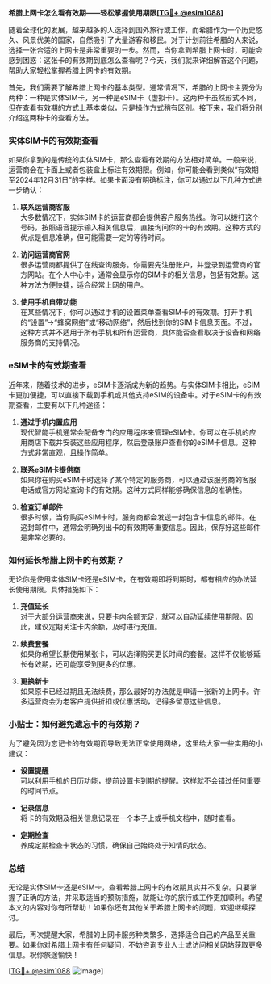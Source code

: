 **希腊上网卡怎么看有效期——轻松掌握使用期限[[TG💪+ @esim1088](https://t.me/s/esim1088)]**

随着全球化的发展，越来越多的人选择到国外旅行或工作，而希腊作为一个历史悠久、风景优美的国家，自然吸引了大量游客和移民。对于计划前往希腊的人来说，选择一张合适的上网卡是非常重要的一步。然而，当你拿到希腊上网卡时，可能会感到困惑：这张卡的有效期到底怎么查看呢？今天，我们就来详细解答这个问题，帮助大家轻松掌握希腊上网卡的有效期。

首先，我们需要了解希腊上网卡的基本类型。通常情况下，希腊的上网卡主要分为两种：一种是实体SIM卡，另一种是eSIM卡（虚拟卡）。这两种卡虽然形式不同，但在查看有效期的方式上基本类似，只是操作方式稍有区别。接下来，我们将分别介绍这两种卡的查看方法。

### 实体SIM卡的有效期查看

如果你拿到的是传统的实体SIM卡，那么查看有效期的方法相对简单。一般来说，运营商会在卡面上或者包装盒上标注有效期限。例如，你可能会看到类似“有效期至2024年12月31日”的字样。如果卡面没有明确标注，你可以通过以下几种方式进一步确认：

1. **联系运营商客服**  
   大多数情况下，实体SIM卡的运营商都会提供客户服务热线。你可以拨打这个号码，按照语音提示输入相关信息后，直接询问你的卡的有效期。这种方式的优点是信息准确，但可能需要一定的等待时间。

2. **访问运营商官网**  
   很多运营商都提供了在线查询服务。你需要先注册账户，并登录到运营商的官方网站。在个人中心中，通常会显示你的SIM卡的相关信息，包括有效期。这种方法方便快捷，适合经常上网的用户。

3. **使用手机自带功能**  
   在某些情况下，你可以通过手机的设置菜单查看SIM卡的有效期。打开手机的“设置”→“蜂窝网络”或“移动网络”，然后找到你的SIM卡信息页面。不过，这种方式并不适用于所有手机和所有运营商，具体能否查看取决于设备和网络服务商的支持情况。

### eSIM卡的有效期查看

近年来，随着技术的进步，eSIM卡逐渐成为新的趋势。与实体SIM卡相比，eSIM卡更加便捷，可以直接下载到手机或其他支持eSIM的设备中。对于eSIM卡的有效期查看，主要有以下几种途径：

1. **通过手机内置应用**  
   现代智能手机通常会配备专门的应用程序来管理eSIM卡。你可以在手机的应用商店下载并安装这些应用程序，然后登录账户查看你的eSIM卡信息。这种方式非常直观，且操作简单。

2. **联系eSIM卡提供商**  
   如果你在购买eSIM卡时选择了某个特定的服务商，可以通过该服务商的客服电话或官方网站查询卡的有效期。这种方式同样能够确保信息的准确性。

3. **检查订单邮件**  
   很多时候，当你购买eSIM卡时，服务商都会发送一封包含卡信息的邮件。在这封邮件中，通常会明确列出卡的有效期等重要信息。因此，保存好这些邮件是非常必要的。

### 如何延长希腊上网卡的有效期？

无论你是使用实体SIM卡还是eSIM卡，在有效期即将到期时，都有相应的办法延长使用期限。具体措施如下：

1. **充值延长**  
   对于大部分运营商来说，只要卡内余额充足，就可以自动延续使用期限。因此，建议定期关注卡内余额，及时进行充值。

2. **续费套餐**  
   如果你希望长期使用某张卡，可以选择购买更长时间的套餐。这样不仅能够延长有效期，还可能享受到更多的优惠。

3. **更换新卡**  
   如果原卡已经过期且无法续费，那么最好的办法就是申请一张新的上网卡。许多运营商会为老客户提供折扣或优惠活动，记得多留意这些信息。

### 小贴士：如何避免遗忘卡的有效期？

为了避免因为忘记卡的有效期而导致无法正常使用网络，这里给大家一些实用的小建议：

- **设置提醒**  
  可以利用手机的日历功能，提前设置卡到期的提醒。这样就不会错过任何重要的时间节点。

- **记录信息**  
  将卡的有效期及相关信息记录在一个本子上或手机文档中，随时查看。

- **定期检查**  
  养成定期检查卡状态的习惯，确保自己始终处于知情的状态。

### 总结

无论是实体SIM卡还是eSIM卡，查看希腊上网卡的有效期其实并不复杂。只要掌握了正确的方法，并采取适当的预防措施，就能让你的旅行或工作更加顺利。希望本文的内容对你有所帮助！如果你还有其他关于希腊上网卡的问题，欢迎继续探讨。

最后，再次提醒大家，希腊的上网卡服务种类繁多，选择适合自己的产品至关重要。如果你对希腊上网卡有任何疑问，不妨咨询专业人士或访问相关网站获取更多信息。祝你旅途愉快！

[[TG💪+ @esim1088](https://t.me/s/esim1088) ![Image](https://i.postimg.cc/4NQfJmqS/Snipaste-2025-05-13-00-14-12.png)]
